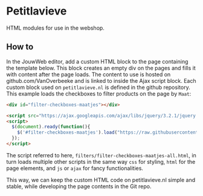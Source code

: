 # Petitlavieve
HTML modules for use in the webshop.

## How to
In the JouwWeb editor, add a custom HTML block to the page containing the template below.
This block creates an empty div on the pages and fills it with content after the page loads.
The content to use is hosted on github.com/VanOverbeeke and is linked to inside the Ajax script block.
Each custom block used on `petitlavieve.nl` is defined in the github repository.
This example loads the checkboxes to filter products on the page by `Maat`:

```html
<div id="filter-checkboxes-maatjes"></div>

<script src="https://ajax.googleapis.com/ajax/libs/jquery/3.2.1/jquery.min.js"></script>
<script>
  $(document).ready(function(){
    $('#filter-checkboxes-maatjes').load("https://raw.githubusercontent.com/VanOverbeeke/petitlavieve/main/filters/filter-checkboxes-maatjes-all.html");
  });
</script>
```

The script referred to here, `filters/filter-checkboxes-maatjes-all.html`, 
in turn loads multiple other scripts in the same way
`css` for styling, `html` for the page elements, 
and `js` or `ajax` for fancy functionalities.

This way, we can keep the custom HTML code on petitlavieve.nl simple and stable,
while developing the page contents in the Git repo.
